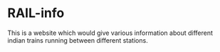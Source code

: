 # RAIL-info
This is a website which would give various information about different indian trains running between different stations.

